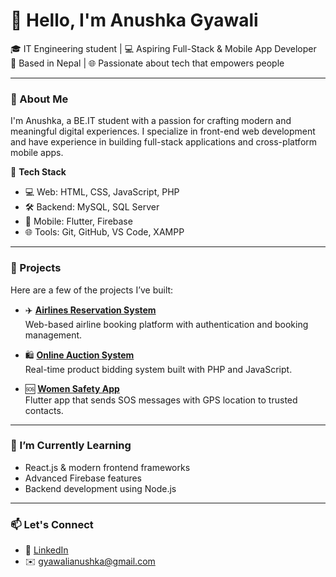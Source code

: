 # 👋 Hello, I'm Anushka Gyawali

🎓 IT Engineering student | 💻 Aspiring Full-Stack & Mobile App Developer  
📍 Based in Nepal | 🌐 Passionate about tech that empowers people

---

### 🚀 About Me

I'm Anushka, a BE.IT student with a passion for crafting modern and meaningful digital experiences. I specialize in front-end web development and have experience in building full-stack applications and cross-platform mobile apps.

🔧 **Tech Stack**  
- 💻 Web: HTML, CSS, JavaScript, PHP  
- 🛠 Backend: MySQL, SQL Server  
- 📱 Mobile: Flutter, Firebase  
- 🌐 Tools: Git, GitHub, VS Code, XAMPP

---

### 📂 Projects

Here are a few of the projects I’ve built:

- ✈️ **[Airlines Reservation System](https://github.com/AnushkaGyawali/AirlineTicketingSystem)**  
  Web-based airline booking platform with authentication and booking management.


- 🛍 **[Online Auction System](https://github.com/AnushkaGyawali/AuctionTrial)**  
  Real-time product bidding system built with PHP and JavaScript.

- 🆘 **[Women Safety App](https://github.com/AnushkaGyawali/women_safety_app)**  
  Flutter app that sends SOS messages with GPS location to trusted contacts.

---

### 🌱 I’m Currently Learning

- React.js & modern frontend frameworks  
- Advanced Firebase features  
- Backend development using Node.js

---

### 📫 Let's Connect

- 🔗 [LinkedIn](https://linkedin.com/in/anushka-gyawali)  
- ✉️ gyawalianushka@gmail.com




<!--
**AnushkaGyawali/AnushkaGyawali** is a ✨ _special_ ✨ repository because its `README.md` (this file) appears on your GitHub profile.

Here are some ideas to get you started:

- 🔭 I’m currently working on ...
- 🌱 I’m currently learning ...
- 👯 I’m looking to collaborate on ...
- 🤔 I’m looking for help with ...
- 💬 Ask me about ...
- 📫 How to reach me: ...
- 😄 Pronouns: ...
- ⚡ Fun fact: ...
-->
